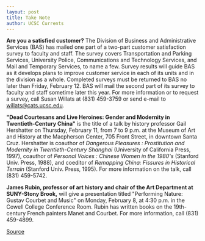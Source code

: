 ```yaml
---
layout: post
title: Take Note
author: UCSC Currents
---
```


**Are you a satisfied customer?** The Division of Business and Administrative Services (BAS) has mailed one part of a two-part customer satisfaction survey to faculty and staff. The survey covers Transportation and Parking Services, University Police, Communications and Technology Services, and Mail and Temporary Services, to name a few. Survey results will guide BAS as it develops plans to improve customer service in each of its units and in the division as a whole. Completed surveys must be returned to BAS no later than Friday, February 12. BAS will mail the second part of its survey to faculty and staff sometime later this year. For more information or to request a survey, call Susan Willats at (831) 459-3759 or send e-mail to willats@cats.ucsc.edu.

**"Dead Courtesans and Live Heroines: Gender and Modernity in Twentieth-Century China"** is the title of a talk by history professor Gail Hershatter on Thursday, February 11, from 7 to 9 p.m. at the Museum of Art and History at the Macpherson Center, 705 Front Street, in downtown Santa Cruz. Hershatter is coauthor of _Dangerous Pleasures : Prostitution and Modernity in Twentieth-Century Shanghai_ (University of California Press, 1997), coauthor of _Personal Voices : Chinese Women in the 1980's_ (Stanford Univ. Press, 1988), and coeditor of _Remapping China: Fissures in Historical Terrain_ (Stanford Univ. Press, 1995). For more information on the talk, call (831) 459-5742.

**James Rubin, professor of art history and chair of the Art Department at SUNY-Stony Brook,** will give a presentation titled "Performing Nature: Gustav Courbet and Music" on Monday, February 8, at 4:30 p.m. in the Cowell College Conference Room. Rubin has written books on the 19th- century French painters Manet and Courbet. For more information, call (831) 459-4899.

[Source](http://www1.ucsc.edu/oncampus/currents/98-99/02-08/takenote.htm "Permalink to Take Note; 02-08-99")
